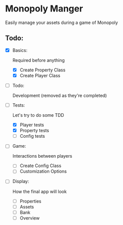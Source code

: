 Monopoly Manger
===============

Easily manage your assets during a game of Monopoly


Todo:
-----

- [X] Basics:

  Required before anything

  - [X] Create Property Class
  - [X] Create Player Class

- [ ] Todo:

  Development (removed as they're completed)

- [ ] Tests:

  Let's try to do some TDD

  - [X] Player tests
  - [X] Property tests
  - [ ] Config tests

- [ ] Game:

  Interactions between players

  - [ ] Create Config Class
  - [ ] Customization Options

- [ ] Display:

  How the final app will look

  - [ ] Properties
  - [ ] Assets
  - [ ] Bank
  - [ ] Overview
